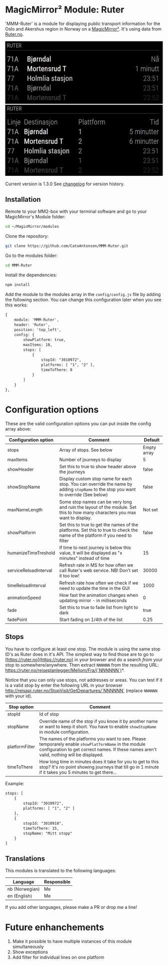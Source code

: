 # MagicMirror² Module: Ruter
'MMM-Ruter' is a module for displaying public transport information for the Oslo and Akershus region in Norway on a [MagicMirror²](https://magicmirror.builders/). It's using data from [Ruter.no](http://reisapi.ruter.no/help).

![Simple](images/MMM-Ruter_Simple.png)
![Full](images/MMM-Ruter_Full.png) 

Current version is 1.3.0 See [changelog](CHANGELOG.md "Version history") for version history.

## Installation

Remote to your MM2-box with your terminal software and go to your MagicMirror's Module folder:
````bash
cd ~/MagicMirror/modules
````

Clone the repository:
````bash
git clone https://github.com/CatoAntonsen/MMM-Ruter.git
````

Go to the modules folder:
````bash
cd MMM-Ruter
````

Install the dependencies:
````bash
npm install
````

Add the module to the modules array in the `config/config.js` file by adding the following section. You can change this configuration later when you see this works:
```
{
	module: 'MMM-Ruter',
	header: 'Ruter',
	position: 'top_left',
	config: {
		showPlatform: true, 
		maxItems: 10,
		stops: [
			{
				stopId: "3010972",
				platforms: [ "1", "2" ],
				timeToThere: 0
			}
		]
	}
},
```

# Configuration options

These are the valid configuration options you can put inside the config array above:

Configuration option | Comment | Default 
---|---|---
stops | Array of stops. See below | Empty array
maxItems | Number of journeys to display | 5 
showHeader | Set this to true to show header above the journeys | false
showStopName | Display custom stop name for each stop. You can override the name by adding `stopName` to the stop you want to override (See below) | false
maxNameLength | Some stop names can be very long and ruin the layout of the module. Set this to how many characters you max want to display.  | Not set
showPlatform | Set this to true to get the names of the platforms. Set this to true to check the name of the platform if you need to filter  | false
humanizeTimeTreshold | If time to next journey is below this value, it will be displayed as "x minutes" instead of time | 15 
serviceReloadInterval | Refresh rate in MS for how often we call Ruter's web service. NB! Don't set it too low! | 30000 
timeReloadInterval | Refresh rate how often we check if we need to update the time in the GUI | 1000 
animationSpeed | How fast the animation changes when updating mirror - in milliseconds | 0  
fade | Set this to true to fade list from light to dark | true  
fadePoint | Start fading on 1/4th of the list | 0.25

## Stops
You have to configure at least one stop. The module is using the same stop ID's as Ruter does in it's API. The simplest way to find those are to go to [https://ruter.no](https://ruter.no) in your browser and do a search _from_ your stop to somewhere/anywhere. Then extract `NNNNNN` from the resulting URL: https://ruter.no/reiseplanlegger/Mellom/Fra/(`NNNNNN`)*. 

Notice that you can only use stops, not addresses or areas. You can test if it is a valid stop by enter the following URL in your browser http://reisapi.ruter.no/StopVisit/GetDepartures/`NNNNNN` (replace `NNNNNN` with your id).

Stop option | Comment 
---|---
stopId | Id of stop  
stopName | Override name of the stop if you know it by another name or want to keep it short. You have to enable `showStopName` in module configuration. 
platformFilter | The names of the platforms you want to see. Please temporarely enable `showPlatformName` in the module configuration to get correct names. If these names aren't valid, nothing will be displayed.
timeToThere | How long time in minutes does it take for you to get to this stop? It's no point showing journeys that till go in 1 minute if it takes you 5 minutes to get there...

Example:
```
stops: [
	{
		stopId: "3010972",
		platforms: [ "1", "2" ]
	},
	{
		stopId: "3010910",
		timeToThere: 15,
		stopName: "Mitt stopp"
	}
]

``` 
## Translations

This modules is translated to the following languages:

Language | Responsible
---|---
nb (Norwegian) | Me
en (English) | Me

If you add other languages, please make a PR or drop me a line!

# Future enhanchements

1. Make it possible to have multiple instances of this module simultaneously
2. Show exceptions
3. Add filter for individual lines on one platform

